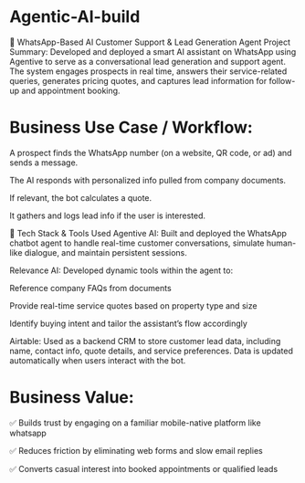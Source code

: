 # Agentic-AI-build
🤖 WhatsApp-Based AI Customer Support &amp; Lead Generation Agent
Project Summary:
Developed and deployed a smart AI assistant on WhatsApp using Agentive to serve as a conversational lead generation and support agent. The system engages prospects in real time, answers their service-related queries, generates pricing quotes, and captures lead information for follow-up and appointment booking.

# Business Use Case / Workflow:

A prospect finds the WhatsApp number (on a website, QR code, or ad) and sends a message.

The AI responds with personalized info pulled from company documents.

If relevant, the bot calculates a quote.

It gathers and logs lead info if the user is interested.

🧩 Tech Stack & Tools Used
Agentive AI: Built and deployed the WhatsApp chatbot agent to handle real-time customer conversations, simulate human-like dialogue, and maintain persistent sessions.

Relevance AI: Developed dynamic tools within the agent to:

Reference company FAQs from documents

Provide real-time service quotes based on property type and size

Identify buying intent and tailor the assistant’s flow accordingly

Airtable: Used as a backend CRM to store customer lead data, including name, contact info, quote details, and service preferences. Data is updated automatically when users interact with the bot.

# Business Value:

✅ Builds trust by engaging on a familiar mobile-native platform like whatsapp

✅ Reduces friction by eliminating web forms and slow email replies

✅ Converts casual interest into booked appointments or qualified leads




